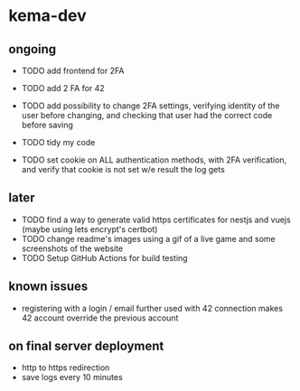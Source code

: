 # kema-dev

## ongoing

* TODO add frontend for 2FA
* TODO add 2 FA for 42
* TODO add possibility to change 2FA settings, verifying identity of the user before changing, and checking that user had the correct code before saving
* TODO tidy my code

* TODO set cookie on ALL authentication methods, with 2FA verification, and verify that cookie is not set w/e result the log gets

## later

* TODO find a way to generate valid https certificates for nestjs and vuejs (maybe using lets encrypt's certbot)
* TODO change readme's images using a gif of a live game and some screenshots of the website
* TODO Setup GitHub Actions for build testing

## known issues

* registering with a login / email further used with 42 connection makes 42 account override the previous account

## on final server deployment

* http to https redirection
* save logs every 10 minutes
